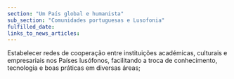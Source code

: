 ```yaml
---
section: "Um País global e humanista"
sub_section: "Comunidades portuguesas e Lusofonia"
fulfilled_date:
links_to_news_articles:
---
```


Estabelecer redes de cooperação entre instituições académicas, culturais e empresariais nos Países lusófonos, facilitando a troca de conhecimento, tecnologia e boas práticas em diversas áreas;